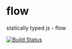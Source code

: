 # flow
statically typed js - flow


[![Build Status](https://travis-ci.org/klintg/flow.svg?branch=master)](https://travis-ci.org/klintg/flow)
